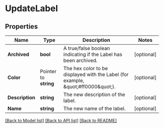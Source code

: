 # UpdateLabel

## Properties

Name | Type | Description | Notes
------------ | ------------- | ------------- | -------------
**Archived** | **bool** | A true/false boolean indicating if the Label has been archived. | [optional] 
**Color** | Pointer to **string** | The hex color to be displayed with the Label (for example, \&quot;#ff0000\&quot;). | [optional] 
**Description** | **string** | The new description of the label. | [optional] 
**Name** | **string** | The new name of the label. | [optional] 

[[Back to Model list]](../README.md#documentation-for-models) [[Back to API list]](../README.md#documentation-for-api-endpoints) [[Back to README]](../README.md)


